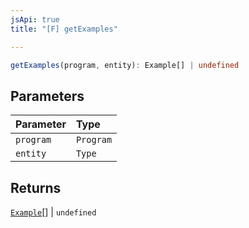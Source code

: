 ```yaml
---
jsApi: true
title: "[F] getExamples"

---
```

```ts
getExamples(program, entity): Example[] | undefined
```

## Parameters

| Parameter | Type |
| :------ | :------ |
| `program` | `Program` |
| `entity` | `Type` |

## Returns

[`Example`](../interfaces/Example.md)[] \| `undefined`
